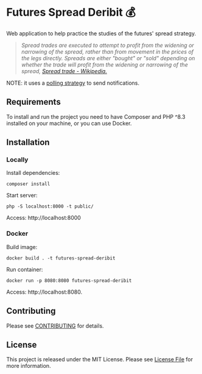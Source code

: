 # Futures Spread Deribit 💰

Web application to help practice the studies of the futures' spread strategy.

> *Spread trades are executed to attempt to profit from the widening or narrowing of the spread, rather than from movement in the prices of the legs directly. Spreads are either "bought" or "sold" depending on whether the trade will profit from the widening or narrowing of the spread, [Spread trade - Wikipedia.](https://en.wikipedia.org/wiki/Spread_trade)*

NOTE: it uses a [polling strategy](https://en.wikipedia.org/wiki/Polling_(computer_science)) to send notifications.

## Requirements

To install and run the project you need to have Composer and PHP ^8.3 installed on your machine, or you can use Docker.

## Installation

### Locally

Install dependencies:
```
composer install
```

Start server:
```
php -S localhost:8000 -t public/
```

Access: http://localhost:8000

### Docker

Build image:
```
docker build . -t futures-spread-deribit
```

Run container:
```
docker run -p 8080:8080 futures-spread-deribit
```

Access: http://localhost:8080.

## Contributing ##

Please see [CONTRIBUTING](CONTRIBUTING.md) for details.

## License

This project is released under the MIT License. Please see [License File](LICENSE) for more information.
